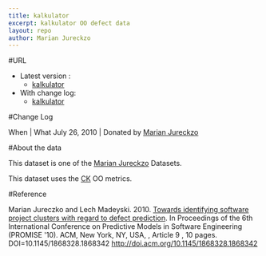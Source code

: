 ```yaml
---
title: kalkulator
excerpt: kalkulator OO defect data
layout: repo
author: Marian Jureckzo
---
```



#URL

  * Latest version :
    * [kalkulator](https://terapromise.csc.ncsu.edu:8443/svn/repo/defect/ck/kalkulator/kalkulator.csv)
  * With change log:
    * [kalkulator](https://terapromise.csc.ncsu.edu:8443/svn/repo/defect/ck/kalkulator/)

#Change Log

When | What
July 26, 2010 | Donated by [Marian Jureckzo](MarianJureczko)

#About the data

This dataset is one of the [Marian Jureckzo](MarianJureczko) Datasets.

This dataset uses the [CK](Chidamber) OO metrics.

#Reference

Marian Jureczko and Lech Madeyski. 2010. [Towards identifying software project clusters with regard to defect prediction](http://dl.acm.org/citation.cfm?id=1868328.1868342&coll=DL&dl=GUIDE&CFID=96280125&CFTOKEN=47274353). In
Proceedings of the 6th International Conference on Predictive
Models in Software Engineering (PROMISE '10). ACM, New York,
NY, USA, , Article 9 , 10 pages. DOI=10.1145/1868328.1868342
http://doi.acm.org/10.1145/1868328.1868342